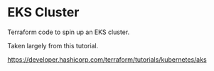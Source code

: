 # EKS Cluster

Terraform code to spin up an EKS cluster.

Taken largely from this tutorial.

https://developer.hashicorp.com/terraform/tutorials/kubernetes/aks